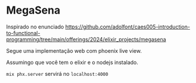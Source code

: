 # MegaSena

Inspirado no enunciado https://github.com/adolfont/caes005-introduction-to-functional-programming/tree/main/offerings/2024/elixir_projects/megasena

Segue uma implementação web com phoenix live view.

Assumingo que você tem o elixir e o nodejs instalado.

`mix phx.server` servirá no `localhost:4000`
